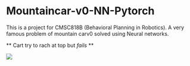 # Mountaincar-v0-NN-Pytorch
This is a project for CMSC818B (Behavioral Planning in Robotics). A very famous problem of mountain carv0 solved using Neural networks. 

** Cart try to rach at top but _fails_ **

![](fail_gif.gif,width=200,height=200)
